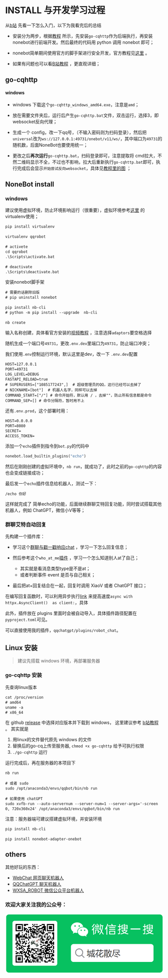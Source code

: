 # INSTALL 与开发学习过程

从[b站](https://www.bilibili.com/video/BV1aZ4y1f7e2?p=2&vd_source=6b34769ea077a5ecabfc797ebdd75c9b) 先看一下怎么入门，以下为我看完后的总结

- 安装分为两步，根据[教程](https://blog.csdn.net/m0_62223570/article/details/127429819?spm=1001.2101.3001.6650.2&utm_medium=distribute.pc_relevant.none-task-blog-2%7Edefault%7EYuanLiJiHua%7EPosition-2-127429819-blog-120155711.pc_relevant_default&depth_1-utm_source=distribute.pc_relevant.none-task-blog-2%7Edefault%7EYuanLiJiHua%7EPosition-2-127429819-blog-120155711.pc_relevant_default&utm_relevant_index=5) 所示，先安装`go-cqhttp`作为后端执行，再安装nonebot进行前端开发。然后最终的代码用 python 调用 nonebot 即可；

-  nonebot简单期间使用官方的脚手架进行安全开发，官方教程见[这里](https://v2.nonebot.dev/docs/start/installation) 。
-  如果有问题也可以看[B站教程](https://www.bilibili.com/video/BV1aZ4y1f7e2?p=5&vd_source=6b34769ea077a5ecabfc797ebdd75c9b) ，更直观详细；

## go-cqhttp

#### windows

- windows 下载这个`go-cqhttp_windows_amd64.exe`，注意是`amd`；
- 放在需要文件夹后，运行后产生`go-cqhttp.bat`文件，双击运行，选择3，即websocket反向代理；

- 生成一个 config，改一下qq号，（不输入密码则为扫码登录），然后把`universal`改为`ws://127.0.0.1:49731/onebot/v11/ws/`，其中端口为`49731`的随机数，后面NoneBot也要使用统一；

- 更改之后**再次运行**`go-cqhttp.bat`，扫码登录即可，注意提取将 cmd拉大，不然二维码显示不全，不过也不影响，拉大后重新执行`go-cqhttp.bat`即可，执行完成后会显示`开始尝试反向websocket`，具体见[教程里的图](https://img-blog.csdnimg.cn/97b47c89f0614b518616ecdf988b9381.png) ；

  

## NoneBot install

### windows

建议使用虚拟环境，防止环境影响运行（很重要），虚拟环境参考[这里](https://zhuanlan.zhihu.com/p/60647332) 的virtualenv使用；

```shell 
pip install virtualenv

virtualenv qqrobot

# activete
cd qqrobot
.\Scripts\activate.bat

# deactivate
.\Scripts\deactivate.bat
```

安装nonebot脚手架

```shell 
# 需要的话删除旧版
# pip uninstall nonebot

pip install nb-cli
# python -m pip install --upgrade  nb-cli

nb create
```

输入名称创建，具体看官方安装的[视频教程](https://v2.nonebot.dev/docs/tutorial/create-project) ，注意选择`adaptors`要空格选择

随机生成一个端口号`49731`，更改`.env.dev`里端口为`49731`，防止端口冲突；

我们使用`.env`控制运行环境，默认这里是dev，改一下 `.env.dev`配置

```shell 
HOST=127.0.0.1
PORT=49731
LOG_LEVEL=DEBUG
FASTAPI_RELOAD=true
# SUPERUSERS=["1085177243",]  # 超级管理员的QQ，这行已经可以去掉了
# NICKNAME=[bot"]  # 机器人名字，同样可以去掉
COMMAND_START=["/"] # 命令开始符，默认用 / ，去掉""，防止所有信息都是命令
COMMAND_SEP=[] # 命令分隔符，暂时用不上
```

还有`.env.prod`，这个部署时用：

```shell 
HOST=0.0.0.0
PORT=8080
SECRET=
ACCESS_TOKEN=
```

添加一个`echo`插件到指令到`bot.py`的代码中

```python 
nonebot.load_builtin_plugins("echo") 
```

然后在刚刚创建的虚拟环境中，`nb run`，就成功了，此时之前的`go-cqhttp`的内容也会变成链接成功；

最后发一个`echo`插件信息给机器人，测试一下：

```
/echo 你好
```

这样就完成了 简单echo的功能，后面继续群聊艾特回复功能，同时尝试搭载其他机器人，例如 ChatGPT，微信小V等等；

### 群聊艾特自动回复

先构建一个插件库：

- 学习这个[群聊与戳一戳响应chat](https://blog.csdn.net/starvapour/article/details/120155711) ，学习一下怎么回复信息；

- 然后参考这个`who_at_me`[插件](https://github.com/SEAFHMC/nonebot-plugin-who-at-me) ，学习一个怎么知道别人at了自己；
  - 其实就是看消息类型type是不是at；
  - 或者判断事件 event 是否与自己相关； 
- 最后把at+回复结合在一起，回复时调用 XiaoV 或者 ChatGPT 接口；

在编写回复函数时，可以利用异步执行[link](https://juejin.cn/post/7088892051470680078)  来提高速度`async with httpx.AsyncClient()  as client:`，具体

此外，插件放在 plugins 里面时会被自动导入，具体插件路径配置在`pyproject.toml`可见。

可以直接使用我的插件，`qqchatgpt/plugins/robot_chat`。

## Linux 安装
> 建议先搭载 windows 环境，再部署服务器

### go-cqhttp 安装

先查询linux版本
```shell 
cat /proc/version
# amd64
uname -a
# x86_64
```

在 github [release](https://github.com/Mrs4s/go-cqhttp/releases) 中选择对应版本并下载到 windows，
这里建议参考 [b站教程](https://www.bilibili.com/video/BV1aZ4y1f7e2?p=9&vd_source=6b34769ea077a5ecabfc797ebdd75c9b) 。
其实就是 
1. 用linux的文件替代原先 windows 的文件
2. 替换后的go-cq上传至服务器, `chmod +x go-cqhttp` 给予可执行权限
3. `./go-cqhttp` 运行

运行完成后，再在服务器的本项目下
```shell
nb run

# 或者 sudo 
sudo /opt/anaconda3/envs/qqbot/bin/nb run

# 如果使用 chatGPT
sudo xvfb-run --auto-servernum --server-num=1 --server-args='-screen 0, 720x360x24' /opt/anaconda3/envs/qqbot/bin/nb run
```

注意：服务器端可建议搭建虚拟环境，并安装环境
```shell 
pip install nb-cli

pip install nonebot-adapter-onebot
```

## others

其他好玩的东西：

- [WebChat 网页聊天机器人](https://github.com/hbchen121/WebChat)
- [QQChatGPT 聊天机器人](https://github.com/hbchen121/QQChatGPT)
- [WXSA_ROBOT 微信公众平台机器人](https://github.com/hbchen121/wxsa_robot)


### 欢迎大家关注我的公众号：

![QCode](images/qcode.png)